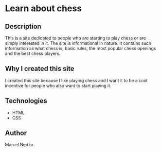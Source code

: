 ﻿# Learn about chess

## Description
This is a site dedicated to people who are starting to play chess or are simply interested in it. The site is informational in nature. It contains such information as what chess is, basic rules, the most popular chess openings and the best chess players.

## Why I created this site
I created this site because I like playing chess and I want it to be a cool incentive for people who also want to start playing it.

## Technologies
- HTML
- CSS

## Author
Marcel Nędza

  </div>
</div>
